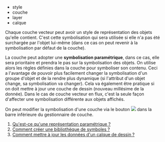 - style
- couche
- layer
- calque

Chaque couche vecteur peut avoir un style de représentation des objets qu'elle contient. C'est cette symbolisation qui sera utilisée si elle n'a pas été surchargée par l'objet lui-même (dans ce cas on peut revenir à la symbolisation par défaut de la couche).

La couche peut adopter une **symbolisation paramétrique**, dans ce cas, elle sera prioritaire et prendra le pas sur la symbolisation des objets. On utilise alors les règles définies dans la couche pour symboliser son contenu.
Ceci a l'avantage de pouvoir plus facilement changer la symbolisation d'un groupe d'objet et de la rendre plus dynamique (si l'attribut d'un objet change, sa symbolisation va changer). Cela va également être pratique si on doit mettre à jour une couche de dessin (nouveau millésime de la donnée).
Dans le cas de couche vecteur en flux, c'est la seule façon d'affecter une symbolisation différente aux objets affichés.

On peut modifier la symbolisation d'une couche via le bouton <img class="icon" src="../../docs/img/color.svg" /> dans la barre inférieure du gestionnaire de couche.

1. [Qu'est-ce qu'une représentation paramétrique ?](../symboliser/Qu'est-ce_qu'une_représentation_paramétrique.md)
2. [Comment créer une bibliothèque de symboles ?](./Comment_créer_une_bibliothèque_de_symboles.md)
2. [Comment mettre à jour les données d'un calque de dessin ?](./Comment_mettre_à_jour_les_données_d'un_calque_de_dessin.md)
